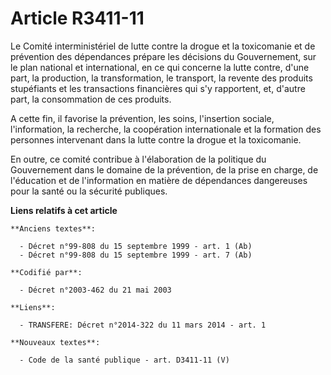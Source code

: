 # Article R3411-11

Le Comité interministériel de lutte contre la drogue et la toxicomanie et de prévention des dépendances prépare les décisions
du Gouvernement, sur le plan national et international, en ce qui concerne la lutte contre, d'une part, la production, la
transformation, le transport, la revente des produits stupéfiants et les transactions financières qui s'y rapportent, et,
d'autre part, la consommation de ces produits.

A cette fin, il favorise la prévention, les soins, l'insertion sociale, l'information, la recherche, la coopération
internationale et la formation des personnes intervenant dans la lutte contre la drogue et la toxicomanie.

En outre, ce comité contribue à l'élaboration de la politique du Gouvernement dans le domaine de la prévention, de la prise
en charge, de l'éducation et de l'information en matière de dépendances dangereuses pour la santé ou la sécurité publiques.

**Liens relatifs à cet article**

	**Anciens textes**:

	  - Décret n°99-808 du 15 septembre 1999 - art. 1 (Ab)
	  - Décret n°99-808 du 15 septembre 1999 - art. 7 (Ab)

	**Codifié par**:

	  - Décret n°2003-462 du 21 mai 2003

	**Liens**:

	  - TRANSFERE: Décret n°2014-322 du 11 mars 2014 - art. 1

	**Nouveaux textes**:

	  - Code de la santé publique - art. D3411-11 (V)
